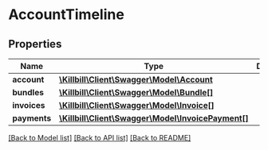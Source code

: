 # AccountTimeline

## Properties
Name | Type | Description | Notes
------------ | ------------- | ------------- | -------------
**account** | [**\Killbill\Client\Swagger\Model\Account**](Account.md) |  | [optional] 
**bundles** | [**\Killbill\Client\Swagger\Model\Bundle[]**](Bundle.md) |  | [optional] 
**invoices** | [**\Killbill\Client\Swagger\Model\Invoice[]**](Invoice.md) |  | [optional] 
**payments** | [**\Killbill\Client\Swagger\Model\InvoicePayment[]**](InvoicePayment.md) |  | [optional] 

[[Back to Model list]](../README.md#documentation-for-models) [[Back to API list]](../README.md#documentation-for-api-endpoints) [[Back to README]](../README.md)

